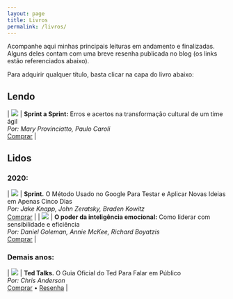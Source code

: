 ```yaml
---
layout: page
title: Livros
permalink: /livros/
---
```


Acompanhe aqui minhas principais leituras em andamento e finalizadas. Alguns deles contam com uma breve resenha publicada no blog (os links estão referenciados abaixo).

Para adquirir qualquer título, basta clicar na capa do livro abaixo:

## Lendo

| <a target="_blank"  href="https://www.amazon.com.br/gp/offer-listing/B087N2LKXB/ref=as_li_tl?ie=UTF8&camp=1789&creative=9325&creativeASIN=B087N2LKXB&linkCode=am2&tag=thiagonasc-20&linkId=24530f29207c14bd6b67a3d69a33b2d9"><img border="0" src="//ws-na.amazon-adsystem.com/widgets/q?_encoding=UTF8&MarketPlace=BR&ASIN=B087N2LKXB&ServiceVersion=20070822&ID=AsinImage&WS=1&Format=_SL160_&tag=thiagonasc-20" ></a><img src="//ir-br.amazon-adsystem.com/e/ir?t=thiagonasc-20&l=am2&o=33&a=B087N2LKXB" width="1" height="1" border="0" alt="" style="border:none !important; margin:0px !important;" /> | **Sprint a Sprint:** Erros e acertos na transformação cultural de um time ágil<br>*Por: Mary Provinciatto, Paulo Caroli*<br><a target="_blank" href="https://www.amazon.com.br/gp/product/B087N2LKXB/ref=as_li_tl?ie=UTF8&camp=1789&creative=9325&creativeASIN=B087N2LKXB&linkCode=as2&tag=thiagonasc-20&linkId=5543007d05c8086cfbcd14677644354e">Comprar</a> |


## Lidos

### 2020:

| <a target="_blank"  href="https://www.amazon.com.br/gp/product/8551001523/ref=as_li_tl?ie=UTF8&camp=1789&creative=9325&creativeASIN=8551001523&linkCode=am2&tag=thiagonasc-20&linkId=3af0c3d47023d1da948cf8401174f924"><img border="0" src="//ws-na.amazon-adsystem.com/widgets/q?_encoding=UTF8&MarketPlace=BR&ASIN=8551001523&ServiceVersion=20070822&ID=AsinImage&WS=1&Format=_SL160_&tag=thiagonasc-20" ></a><img src="//ir-br.amazon-adsystem.com/e/ir?t=thiagonasc-20&l=am2&o=33&a=8551001523" width="1" height="1" border="0" alt="" style="border:none !important; margin:0px !important;" /> | **Sprint.** O Método Usado no Google Para Testar e Aplicar Novas Ideias em Apenas Cinco Dias<br>*Por: Jake Knapp, John Zeratsky, Braden Kowitz* <br> <a target="_blank" href="https://www.amazon.com.br/gp/product/8551001523/ref=as_li_tl?ie=UTF8&camp=1789&creative=9325&creativeASIN=8551001523&linkCode=as2&tag=thiagonasc-20&linkId=d35a62c65bd24e83f5aaf5c402e7498f">Comprar</a> |
| <a target="_blank"  href="https://www.amazon.com.br/gp/offer-listing/B07D3XSVLH/ref=as_li_tl?ie=UTF8&camp=1789&creative=9325&creativeASIN=B07D3XSVLH&linkCode=am2&tag=thiagonasc-20&linkId=18ca44966ab348c3d9b31237f3f7b1d0"><img border="0" src="//ws-na.amazon-adsystem.com/widgets/q?_encoding=UTF8&MarketPlace=BR&ASIN=B07D3XSVLH&ServiceVersion=20070822&ID=AsinImage&WS=1&Format=_SL160_&tag=thiagonasc-20" ></a><img src="//ir-br.amazon-adsystem.com/e/ir?t=thiagonasc-20&l=am2&o=33&a=B07D3XSVLH" width="1" height="1" border="0" alt="" style="border:none !important; margin:0px !important;" /> | **O poder da inteligência emocional:** Como liderar com sensibilidade e eficiência <br> *Por: Daniel Goleman, Annie McKee, Richard Boyatzis* <br> <a target="_blank" href="https://www.amazon.com.br/gp/product/B07D3XSVLH/ref=as_li_tl?ie=UTF8&camp=1789&creative=9325&creativeASIN=B07D3XSVLH&linkCode=as2&tag=thiagonasc-20&linkId=d32b48118f4d458206e425dc58568886">Comprar</a> |

### Demais anos:

| <a target="_blank"  href="https://www.amazon.com.br/gp/product/858057935X/ref=as_li_tl?ie=UTF8&camp=1789&creative=9325&creativeASIN=858057935X&linkCode=as2&tag=thiagonasc-20&linkId=6ac163b2bec5670cacfd59c255af7bf7"><img border="0" src="//ws-na.amazon-adsystem.com/widgets/q?_encoding=UTF8&MarketPlace=BR&ASIN=858057935X&ServiceVersion=20070822&ID=AsinImage&WS=1&Format=_SL160_&tag=thiagonasc-20" ></a><img src="//ir-br.amazon-adsystem.com/e/ir?t=thiagonasc-20&l=am2&o=33&a=858057935X" width="1" height="1" border="0" alt="" style="border:none !important; margin:0px !important;" /> | **Ted Talks.** O Guia Oficial do Ted Para Falar em Público <br> *Por: Chris Anderson* <br> <a target="_blank" href="https://www.amazon.com.br/gp/product/858057935X/ref=as_li_tl?ie=UTF8&camp=1789&creative=9325&creativeASIN=858057935X&linkCode=as2&tag=thiagonasc-20&linkId=ceb560085dcb14f0a2be8c8e08b35524">Comprar</a> • [Resenha](resenha-ted-talks-livro) |